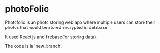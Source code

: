 # photoFolio
Photofolio is an photo storing web app where multiple users can store their photos that would be stored encrypted in database.

It used React.js and firebase(for storing data).

The code is in 'new_branch'.
